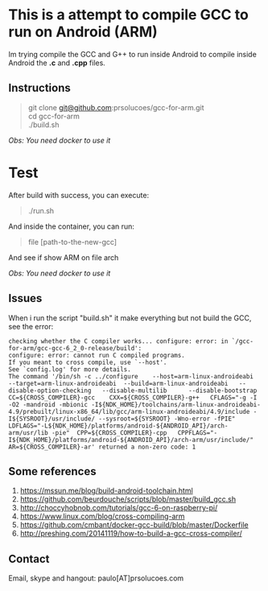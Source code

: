 # This is a attempt to compile GCC to run on Android (ARM)

Im trying compile the GCC and G++ to run inside Android to compile inside Android the **.c** and **.cpp** files.

## Instructions

> git clone git@github.com:prsolucoes/gcc-for-arm.git  
> cd gcc-for-arm  
> ./build.sh  

*Obs: You need docker to use it*

# Test

After build with success, you can execute:

> ./run.sh  

And inside the container, you can run:

> file [path-to-the-new-gcc]

And see if show ARM on file arch
  
 *Obs: You need docker to use it*

## Issues  

When i run the script "build.sh" it make everything but not build the GCC, see the error:

```
checking whether the C compiler works... configure: error: in `/gcc-for-arm/gcc-gcc-6_2_0-release/build':
configure: error: cannot run C compiled programs.
If you meant to cross compile, use `--host'.
See `config.log' for more details.
The command '/bin/sh -c ../configure 	--host=arm-linux-androideabi 	--target=arm-linux-androideabi 	--build=arm-linux-androideabi 	--disable-option-checking  	--disable-multilib  	--disable-bootstrap 	CC=${CROSS_COMPILER}-gcc 	CXX=${CROSS_COMPILER}-g++ 	CFLAGS="-g -I -O2 -mandroid -mbionic -I${NDK_HOME}/toolchains/arm-linux-androideabi-4.9/prebuilt/linux-x86_64/lib/gcc/arm-linux-androideabi/4.9/include -I${SYSROOT}/usr/include/ --sysroot=${SYSROOT} -Wno-error -fPIE" 	LDFLAGS="-L${NDK_HOME}/platforms/android-${ANDROID_API}/arch-arm/usr/lib -pie" 	CPP=${CROSS_COMPILER}-cpp 	CPPFLAGS="-I${NDK_HOME}/platforms/android-${ANDROID_API}/arch-arm/usr/include/" 	AR=${CROSS_COMPILER}-ar' returned a non-zero code: 1
```

## Some references

1. https://mssun.me/blog/build-android-toolchain.html
2. https://github.com/beurdouche/scripts/blob/master/build_gcc.sh
3. http://choccyhobnob.com/tutorials/gcc-6-on-raspberry-pi/
4. https://www.linux.com/blog/cross-compiling-arm
5. https://github.com/cmbant/docker-gcc-build/blob/master/Dockerfile
6. http://preshing.com/20141119/how-to-build-a-gcc-cross-compiler/

## Contact

Email, skype and hangout: paulo[AT]prsolucoes.com

